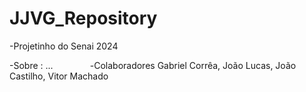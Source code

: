 # JJVG_Repository 
-Projetinho do Senai 2024

-Sobre : 
...
⠀⠀⠀⠀⠀
-Colaboradores Gabriel Corrêa, João Lucas, João Castilho, Vitor Machado
